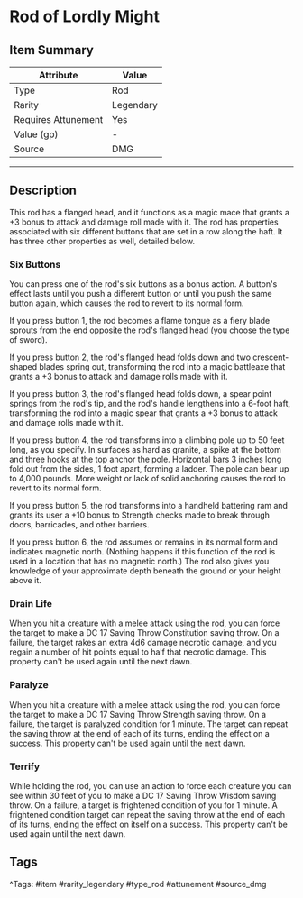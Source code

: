 # Rod of Lordly Might

## Item Summary

| Attribute            | Value                        |
|----------------------|------------------------------|
| Type                 | Rod |
| Rarity               | Legendary             |
| Requires Attunement  | Yes                |
| Value (gp)           | -    |
| Source               | DMG |

---

## Description

This rod has a flanged head, and it functions as a magic mace that grants a +3 bonus to attack and damage roll made with it. The rod has properties associated with six different buttons that are set in a row along the haft. It has three other properties as well, detailed below.

### Six Buttons

You can press one of the rod's six buttons as a bonus action. A button's effect lasts until you push a different button or until you push the same button again, which causes the rod to revert to its normal form.

If you press button 1, the rod becomes a flame tongue as a fiery blade sprouts from the end opposite the rod's flanged head (you choose the type of sword).

If you press button 2, the rod's flanged head folds down and two crescent-shaped blades spring out, transforming the rod into a magic battleaxe that grants a +3 bonus to attack and damage rolls made with it.

If you press button 3, the rod's flanged head folds down, a spear point springs from the rod's tip, and the rod's handle lengthens into a 6-foot haft, transforming the rod into a magic spear that grants a +3 bonus to attack and damage rolls made with it.

If you press button 4, the rod transforms into a climbing pole up to 50 feet long, as you specify. In surfaces as hard as granite, a spike at the bottom and three hooks at the top anchor the pole. Horizontal bars 3 inches long fold out from the sides, 1 foot apart, forming a ladder. The pole can bear up to 4,000 pounds. More weight or lack of solid anchoring causes the rod to revert to its normal form.

If you press button 5, the rod transforms into a handheld battering ram and grants its user a +10 bonus to Strength checks made to break through doors, barricades, and other barriers.

If you press button 6, the rod assumes or remains in its normal form and indicates magnetic north. (Nothing happens if this function of the rod is used in a location that has no magnetic north.) The rod also gives you knowledge of your approximate depth beneath the ground or your height above it.

### Drain Life

When you hit a creature with a melee attack using the rod, you can force the target to make a DC 17 Saving Throw Constitution saving throw. On a failure, the target rakes an extra 4d6 damage necrotic damage, and you regain a number of hit points equal to half that necrotic damage. This property can't be used again until the next dawn.

### Paralyze

When you hit a creature with a melee attack using the rod, you can force the target to make a DC 17 Saving Throw Strength saving throw. On a failure, the target is paralyzed condition for 1 minute. The target can repeat the saving throw at the end of each of its turns, ending the effect on a success. This property can't be used again until the next dawn.

### Terrify

While holding the rod, you can use an action to force each creature you can see within 30 feet of you to make a DC 17 Saving Throw Wisdom saving throw. On a failure, a target is frightened condition of you for 1 minute. A frightened condition target can repeat the saving throw at the end of each of its turns, ending the effect on itself on a success. This property can't be used again until the next dawn.

## Tags

^Tags: #item #rarity_legendary #type_rod #attunement #source_dmg